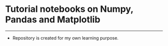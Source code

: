 # Tutorial notebooks on Numpy, Pandas and Matplotlib

____________

* Repository is created for my own learning purpose.
